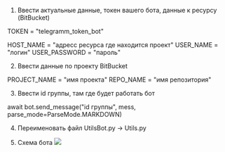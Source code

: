 
1) Ввести актуальные данные, токен вашего бота, данные к ресурсу (BitBucket)

TOKEN = "telegramm_token_bot"

HOST_NAME = "адресс ресурса где находится проект"
USER_NAME = "логин"
USER_PASSWORD = "пароль"

2) Ввести данные по проекту BitBucket

PROJECT_NAME = "имя проекта"
REPO_NAME = "имя репозитория"

3) Ввести id группы, там где будет работать бот

await bot.send_message("id группы", mess, parse_mode=ParseMode.MARKDOWN)

4) Переименовать файл UtilsBot.py -> Utils.py

5) Схема бота
![](C:\Users\cloud\Downloads\bot_telg.jpg)